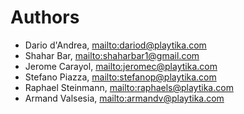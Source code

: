 # Authors

- Dario d'Andrea, <mailto:dariod@playtika.com>
- Shahar Bar, <mailto:shaharbar1@gmail.com>
- Jerome Carayol, <mailto:jeromec@playtika.com>
- Stefano Piazza, <mailto:stefanop@playtika.com>
- Raphael Steinmann, <mailto:raphaels@playtika.com>
- Armand Valsesia, <mailto:armandv@playtika.com>
